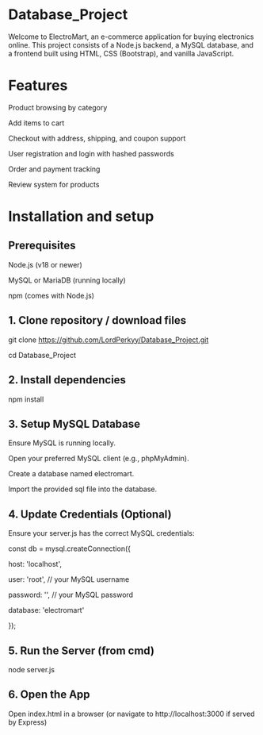 # Database_Project

Welcome to ElectroMart, an e-commerce application for buying electronics online. This project consists of a Node.js backend, a MySQL database, and a frontend built using HTML, CSS (Bootstrap), and vanilla JavaScript.

# Features

Product browsing by category

Add items to cart

Checkout with address, shipping, and coupon support

User registration and login with hashed passwords

Order and payment tracking

Review system for products

# Installation and setup

## Prerequisites

Node.js (v18 or newer)

MySQL or MariaDB (running locally)

npm (comes with Node.js)

## 1. Clone repository / download files

git clone https://github.com/LordPerkyy/Database_Project.git

cd Database_Project

## 2. Install dependencies

npm install 

## 3. Setup MySQL Database

Ensure MySQL is running locally.

Open your preferred MySQL client (e.g., phpMyAdmin).

Create a database named electromart.

Import the provided sql file into the database.

## 4. Update Credentials (Optional)

Ensure your server.js has the correct MySQL credentials:

const db = mysql.createConnection({

  host: 'localhost',

  user: 'root', // your MySQL username

  password: '', // your MySQL password

  database: 'electromart'

});

## 5. Run the Server (from cmd)

node server.js

## 6. Open the App

Open index.html in a browser (or navigate to http://localhost:3000 if served by Express)


